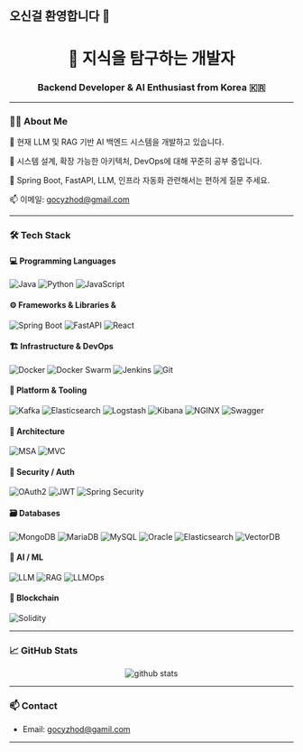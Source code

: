 ## 오신걸 환영합니다 👋

<!--
**hihellocoding/hihellocoding** is a ✨ _special_ ✨ repository because its `README.md` (this file) appears on your GitHub profile.

Here are some ideas to get you started:

- 🔭 I’m currently working on ...
- 🌱 I’m currently learning ...
- 👯 I’m looking to collaborate on ...
- 🤔 I’m looking for help with ...
- 💬 Ask me about ...
- 📫 How to reach me: ...
- 😄 Pronouns: ...
- ⚡ Fun fact: ...
-->
<h1 align="center">👋 지식을 탐구하는 개발자</h1>
<h3 align="center">Backend Developer & AI Enthusiast from Korea 🇰🇷</h3>

---

### 🧑‍💻 About Me
🔭 현재 LLM 및 RAG 기반 AI 백엔드 시스템을 개발하고 있습니다.

🌱 시스템 설계, 확장 가능한 아키텍처, DevOps에 대해 꾸준히 공부 중입니다.

💬 Spring Boot, FastAPI, LLM, 인프라 자동화 관련해서는 편하게 질문 주세요.

📫 이메일: gocyzhod@gmail.com



---

### 🛠 Tech Stack

#### 💻 Programming Languages
![Java](https://img.shields.io/badge/Java-007396?style=flat-square&logo=OpenJDK&logoColor=white)
![Python](https://img.shields.io/badge/Python-3776AB?style=flat-square&logo=python&logoColor=white)
![JavaScript](https://img.shields.io/badge/JavaScript-F7DF1E?style=flat-square&logo=javascript&logoColor=black)

#### ⚙️ Frameworks & Libraries & 
![Spring Boot](https://img.shields.io/badge/Spring_Boot-6DB33F?style=flat-square&logo=spring-boot&logoColor=white)
![FastAPI](https://img.shields.io/badge/FastAPI-009688?style=flat-square&logo=fastapi&logoColor=white)
![React](https://img.shields.io/badge/React-61DAFB?style=flat-square&logo=react&logoColor=black)

#### 🏗 Infrastructure & DevOps
![Docker](https://img.shields.io/badge/Docker-2496ED?style=flat-square&logo=docker&logoColor=white)
![Docker Swarm](https://img.shields.io/badge/Docker_Swarm-2496ED?style=flat-square&logo=docker&logoColor=white)
![Jenkins](https://img.shields.io/badge/Jenkins-D24939?style=flat-square&logo=jenkins&logoColor=white)
![Git](https://img.shields.io/badge/Git-F05032?style=flat-square&logo=git&logoColor=white)

#### 🧩 Platform & Tooling
![Kafka](https://img.shields.io/badge/Apache_Kafka-231F20?style=flat-square&logo=apache-kafka&logoColor=white)
![Elasticsearch](https://img.shields.io/badge/Elasticsearch-005571?style=flat-square&logo=elasticsearch&logoColor=white)
![Logstash](https://img.shields.io/badge/Logstash-000000?style=flat-square&logo=logstash&logoColor=white)
![Kibana](https://img.shields.io/badge/Kibana-E8478B?style=flat-square&logo=kibana&logoColor=white)
![NGINX](https://img.shields.io/badge/NGINX-009639?style=flat-square&logo=nginx&logoColor=white)
![Swagger](https://img.shields.io/badge/Swagger-85EA2D?style=flat-square&logo=swagger&logoColor=black)

#### 🧭 Architecture
![MSA](https://img.shields.io/badge/Microservices-007ACC?style=flat-square)
![MVC](https://img.shields.io/badge/MVC_Architecture-6DB33F?style=flat-square)

#### 🔐 Security / Auth
![OAuth2](https://img.shields.io/badge/OAuth2-4285F4?style=flat-square)
![JWT](https://img.shields.io/badge/JWT-000000?style=flat-square)
![Spring Security](https://img.shields.io/badge/Spring_Security-6DB33F?style=flat-square)

#### 🗃 Databases
![MongoDB](https://img.shields.io/badge/MongoDB-47A248?style=flat-square&logo=mongodb&logoColor=white)
![MariaDB](https://img.shields.io/badge/MariaDB-003545?style=flat-square&logo=mariadb&logoColor=white)
![MySQL](https://img.shields.io/badge/MySQL-4479A1?style=flat-square&logo=mysql&logoColor=white)
![Oracle](https://img.shields.io/badge/Oracle-F80000?style=flat-square&logo=oracle&logoColor=white)
![Elasticsearch](https://img.shields.io/badge/Elasticsearch-005571?style=flat-square&logo=elasticsearch&logoColor=white)
![VectorDB](https://img.shields.io/badge/VectorDB-4B0082?style=flat-square) <!-- 색상은 조정 가능 -->

#### 🤖 AI / ML
![LLM](https://img.shields.io/badge/LLM-FE5E00?style=flat-square)
![RAG](https://img.shields.io/badge/RAG-1E90FF?style=flat-square)
![LLMOps](https://img.shields.io/badge/LLMOps-00BFFF?style=flat-square)

#### 🧱 Blockchain
![Solidity](https://img.shields.io/badge/Solidity-363636?style=flat-square&logo=solidity&logoColor=white)

---

### 📈 GitHub Stats
<p align="center">
  <img src="https://github-readme-stats.vercel.app/api?username=gyutaepark&show_icons=true&theme=radical" alt="github stats" />
</p>

---

### 📫 Contact
- Email: gocyzhod@gamil.com  

---
